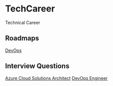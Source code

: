 # TechCareer
Technical Career

## Roadmaps
[DevOps](https://roadmap.sh/devops)

## Interview Questions

[Azure Cloud Solutions Architect](/Interview_Azure_Cloud_Solutions_Architect.md)
[DevOps Engineer](/Interview_DevOps_Engineer.md)

